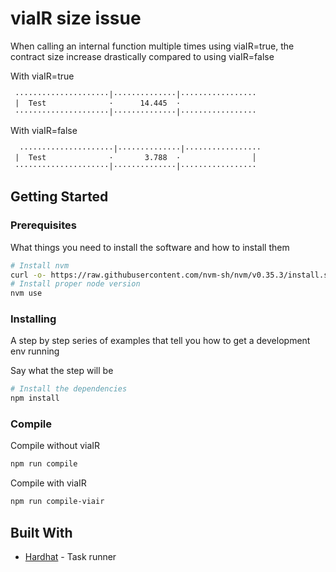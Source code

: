 # viaIR size issue

When calling an internal function multiple times using viaIR=true, the contract size increase drastically compared to using viaIR=false

With viaIR=true
```
 ·····················|··············|·················
 |  Test              ·      14.445  ·  
 ·····················|··············|·················
```
 With viaIR=false
```
  ·····················|··············|·················
 |  Test              ·       3.788  ·                │
 ·····················|··············|·················
```

## Getting Started

### Prerequisites

What things you need to install the software and how to install them

```bash
# Install nvm
curl -o- https://raw.githubusercontent.com/nvm-sh/nvm/v0.35.3/install.sh | bash
# Install proper node version
nvm use
```

### Installing

A step by step series of examples that tell you how to get a development env running

Say what the step will be

```bash
# Install the dependencies
npm install
```

### Compile

Compile without viaIR
```bash
npm run compile
```

Compile with viaIR
```bash
npm run compile-viair
```
## Built With

* [Hardhat](https://hardhat.org/) - Task runner

